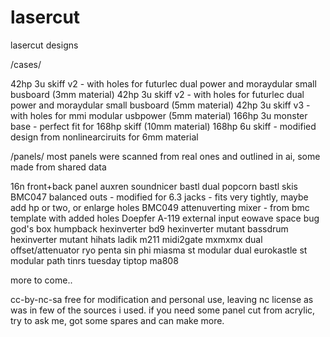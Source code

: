 # lasercut

lasercut designs

/cases/

42hp 3u skiff v2 - with holes for futurlec dual power and moraydular small busboard (3mm material)
42hp 3u skiff v2 - with holes for futurlec dual power and moraydular small busboard (5mm material)
42hp 3u skiff v3 - with holes for mmi modular usbpower (5mm material)
166hp 3u monster base - perfect fit for 168hp skiff (10mm material)
168hp 6u skiff - modified design from nonlinearciruits for 6mm material

/panels/
most panels were scanned from real ones and outlined in ai, some made from shared data

16n front+back panel
auxren soundnicer
bastl dual popcorn
bastl skis
BMC047 balanced outs - modified for 6.3 jacks - fits very tightly, maybe add hp or two, or enlarge holes
BMC049 attenuverting mixer - from bmc template with added holes
Doepfer A-119 external input
eowave space bug
god's box humpback
hexinverter bd9
hexinverter mutant bassdrum
hexinverter mutant hihats
ladik m211 midi2gate
mxmxmx dual offset/attenuator
ryo penta
sin phi miasma
st modular dual eurokastle
st modular path
tinrs tuesday
tiptop ma808

more to come..

cc-by-nc-sa
free for modification and personal use, leaving nc license as was in few of the sources i used. 
if you need some panel cut from acrylic, try to ask me, got some spares and can make more.